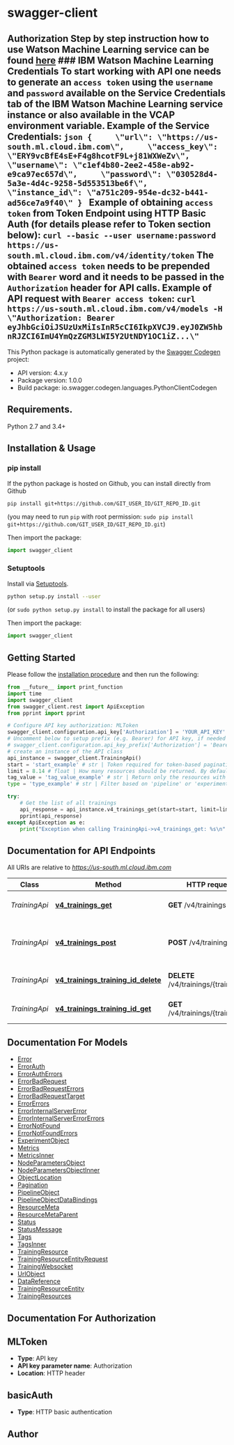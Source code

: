 # swagger-client
## Authorization  Step by step instruction how to use Watson Machine Learning service can be found [here](https://console.ng.bluemix.net/docs/services/PredictiveModeling/using_pm_service_dsx.html#using_pm_service_dsx)  ### IBM Watson Machine Learning Credentials  To start working with API one needs to generate an `access token` using the `username` and `password` available on the Service Credentials tab of the IBM Watson Machine Learning service instance or also available in the VCAP environment variable.  Example of the Service Credentials:  ```json {     \"url\": \"https://us-south.ml.cloud.ibm.com\",     \"access_key\": \"ERY9vcBfE4sE+F4g8hcotF9L+j81WXWeZv\",     \"username\": \"c1ef4b80-2ee2-458e-ab92-e9ca97ec657d\",     \"password\": \"030528d4-5a3e-4d4c-9258-5d553513be6f\",     \"instance_id\": \"a751c209-954e-dc32-b441-ad56ce7a9f40\" } ```  Example of obtaining `access token` from Token Endpoint using HTTP Basic Auth (for details please refer to Token section below):  ` curl --basic --user username:password https://us-south.ml.cloud.ibm.com/v4/identity/token `  The obtained `access token` needs to be prepended with `Bearer` word and it needs to be passed in the `Authorization` header for API calls.  Example of API request with `Bearer access token`:  ` curl https://us-south.ml.cloud.ibm.com/v4/models -H \"Authorization: Bearer eyJhbGciOiJSUzUxMiIsInR5cCI6IkpXVCJ9.eyJ0ZW5hbnRJZCI6ImU4YmQzZGM3LWI5Y2UtNDY1OC1iZ...\" ` 

This Python package is automatically generated by the [Swagger Codegen](https://github.com/swagger-api/swagger-codegen) project:

- API version: 4.x.y
- Package version: 1.0.0
- Build package: io.swagger.codegen.languages.PythonClientCodegen

## Requirements.

Python 2.7 and 3.4+

## Installation & Usage
### pip install

If the python package is hosted on Github, you can install directly from Github

```sh
pip install git+https://github.com/GIT_USER_ID/GIT_REPO_ID.git
```
(you may need to run `pip` with root permission: `sudo pip install git+https://github.com/GIT_USER_ID/GIT_REPO_ID.git`)

Then import the package:
```python
import swagger_client 
```

### Setuptools

Install via [Setuptools](http://pypi.python.org/pypi/setuptools).

```sh
python setup.py install --user
```
(or `sudo python setup.py install` to install the package for all users)

Then import the package:
```python
import swagger_client
```

## Getting Started

Please follow the [installation procedure](#installation--usage) and then run the following:

```python
from __future__ import print_function
import time
import swagger_client
from swagger_client.rest import ApiException
from pprint import pprint

# Configure API key authorization: MLToken
swagger_client.configuration.api_key['Authorization'] = 'YOUR_API_KEY'
# Uncomment below to setup prefix (e.g. Bearer) for API key, if needed
# swagger_client.configuration.api_key_prefix['Authorization'] = 'Bearer'
# create an instance of the API class
api_instance = swagger_client.TrainingApi()
start = 'start_example' # str | Token required for token-based pagination. This token cannot be determined by end user. It is generated by the service and it is set in the url available in the `next` field. (optional)
limit = 8.14 # float | How many resources should be returned. By default limit is 100. Max limit allowed is 1000. (optional)
tag_value = 'tag_value_example' # str | Return only the resources with the given tag value (optional)
type = 'type_example' # str | Filter based on 'pipeline' or 'experiment' trainings. Example: type=pipeline. If not provided, returns all the trainings (optional)

try:
    # Get the list of all trainings
    api_response = api_instance.v4_trainings_get(start=start, limit=limit, tag_value=tag_value, type=type)
    pprint(api_response)
except ApiException as e:
    print("Exception when calling TrainingApi->v4_trainings_get: %s\n" % e)

```

## Documentation for API Endpoints

All URIs are relative to *https://us-south.ml.cloud.ibm.com*

Class | Method | HTTP request | Description
------------ | ------------- | ------------- | -------------
*TrainingApi* | [**v4_trainings_get**](docs/TrainingApi.md#v4_trainings_get) | **GET** /v4/trainings | Get the list of all trainings
*TrainingApi* | [**v4_trainings_post**](docs/TrainingApi.md#v4_trainings_post) | **POST** /v4/trainings | Create a new Machine Learning training
*TrainingApi* | [**v4_trainings_training_id_delete**](docs/TrainingApi.md#v4_trainings_training_id_delete) | **DELETE** /v4/trainings/{training_id} | Cancel an ongoing training.
*TrainingApi* | [**v4_trainings_training_id_get**](docs/TrainingApi.md#v4_trainings_training_id_get) | **GET** /v4/trainings/{training_id} | Get the training status


## Documentation For Models

 - [Error](docs/Error.md)
 - [ErrorAuth](docs/ErrorAuth.md)
 - [ErrorAuthErrors](docs/ErrorAuthErrors.md)
 - [ErrorBadRequest](docs/ErrorBadRequest.md)
 - [ErrorBadRequestErrors](docs/ErrorBadRequestErrors.md)
 - [ErrorBadRequestTarget](docs/ErrorBadRequestTarget.md)
 - [ErrorErrors](docs/ErrorErrors.md)
 - [ErrorInternalServerError](docs/ErrorInternalServerError.md)
 - [ErrorInternalServerErrorErrors](docs/ErrorInternalServerErrorErrors.md)
 - [ErrorNotFound](docs/ErrorNotFound.md)
 - [ErrorNotFoundErrors](docs/ErrorNotFoundErrors.md)
 - [ExperimentObject](docs/ExperimentObject.md)
 - [Metrics](docs/Metrics.md)
 - [MetricsInner](docs/MetricsInner.md)
 - [NodeParametersObject](docs/NodeParametersObject.md)
 - [NodeParametersObjectInner](docs/NodeParametersObjectInner.md)
 - [ObjectLocation](docs/ObjectLocation.md)
 - [Pagination](docs/Pagination.md)
 - [PipelineObject](docs/PipelineObject.md)
 - [PipelineObjectDataBindings](docs/PipelineObjectDataBindings.md)
 - [ResourceMeta](docs/ResourceMeta.md)
 - [ResourceMetaParent](docs/ResourceMetaParent.md)
 - [Status](docs/Status.md)
 - [StatusMessage](docs/StatusMessage.md)
 - [Tags](docs/Tags.md)
 - [TagsInner](docs/TagsInner.md)
 - [TrainingResource](docs/TrainingResource.md)
 - [TrainingResourceEntityRequest](docs/TrainingResourceEntityRequest.md)
 - [TrainingWebsocket](docs/TrainingWebsocket.md)
 - [UrlObject](docs/UrlObject.md)
 - [DataReference](docs/DataReference.md)
 - [TrainingResourceEntity](docs/TrainingResourceEntity.md)
 - [TrainingResources](docs/TrainingResources.md)


## Documentation For Authorization


## MLToken

- **Type**: API key
- **API key parameter name**: Authorization
- **Location**: HTTP header

## basicAuth

- **Type**: HTTP basic authentication


## Author



